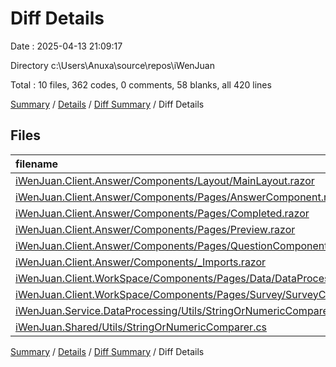 # Diff Details

Date : 2025-04-13 21:09:17

Directory c:\\Users\\Anuxa\\source\\repos\\iWenJuan

Total : 10 files,  362 codes, 0 comments, 58 blanks, all 420 lines

[Summary](results.md) / [Details](details.md) / [Diff Summary](diff.md) / Diff Details

## Files
| filename | language | code | comment | blank | total |
| :--- | :--- | ---: | ---: | ---: | ---: |
| [iWenJuan.Client.Answer/Components/Layout/MainLayout.razor](/iWenJuan.Client.Answer/Components/Layout/MainLayout.razor) | Razor | -6 | 0 | -1 | -7 |
| [iWenJuan.Client.Answer/Components/Pages/AnswerComponent.razor](/iWenJuan.Client.Answer/Components/Pages/AnswerComponent.razor) | Razor | 119 | 0 | 26 | 145 |
| [iWenJuan.Client.Answer/Components/Pages/Completed.razor](/iWenJuan.Client.Answer/Components/Pages/Completed.razor) | Razor | 23 | 0 | 6 | 29 |
| [iWenJuan.Client.Answer/Components/Pages/Preview.razor](/iWenJuan.Client.Answer/Components/Pages/Preview.razor) | Razor | 65 | 0 | 18 | 83 |
| [iWenJuan.Client.Answer/Components/Pages/QuestionComponent.razor](/iWenJuan.Client.Answer/Components/Pages/QuestionComponent.razor) | Razor | 144 | 0 | 11 | 155 |
| [iWenJuan.Client.Answer/Components/\_Imports.razor](/iWenJuan.Client.Answer/Components/_Imports.razor) | Razor | 1 | 0 | 0 | 1 |
| [iWenJuan.Client.WorkSpace/Components/Pages/Data/DataProcesser.razor](/iWenJuan.Client.WorkSpace/Components/Pages/Data/DataProcesser.razor) | Razor | 10 | 0 | -1 | 9 |
| [iWenJuan.Client.WorkSpace/Components/Pages/Survey/SurveyCommunity.razor](/iWenJuan.Client.WorkSpace/Components/Pages/Survey/SurveyCommunity.razor) | Razor | 1 | 0 | -1 | 0 |
| [iWenJuan.Service.DataProcessing/Utils/StringOrNumericComparer.cs](/iWenJuan.Service.DataProcessing/Utils/StringOrNumericComparer.cs) | C# | -15 | 0 | -2 | -17 |
| [iWenJuan.Shared/Utils/StringOrNumericComparer.cs](/iWenJuan.Shared/Utils/StringOrNumericComparer.cs) | C# | 20 | 0 | 2 | 22 |

[Summary](results.md) / [Details](details.md) / [Diff Summary](diff.md) / Diff Details